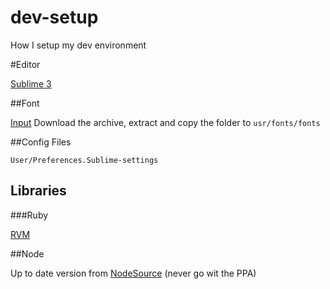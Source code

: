 # dev-setup
How I setup my dev environment

#Editor

[Sublime 3]()

##Font

[Input](http://input.fontbureau.com/download/)
Download the archive, extract and copy the folder to `usr/fonts/fonts`

##Config Files

`User/Preferences.Sublime-settings`


## Libraries

###Ruby

[RVM](https://rvm.io/rvm/install)


##Node

Up to date version from [NodeSource](https://nodesource.com/) (never go wit the PPA)
